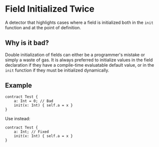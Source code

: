 # Field Initialized Twice

A detector that highlights cases where a field is initialized both in the `init` function and at the point of definition.

## Why is it bad?
Double initialization of fields can either be a programmer's mistake or simply a waste of gas. It is always preferred to initialize values in the field declaration if they have a compile-time evaluatable default value, or in the `init` function if they must be initialized dynamically.

## Example
```tact
contract Test {
    a: Int = 0; // Bad
    init(x: Int) { self.a = x }
}
```

Use instead:
```tact
contract Test {
    a: Int; // Fixed
    init(x: Int) { self.a = x }
}
```
